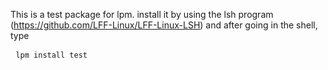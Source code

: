 This is a test package for lpm. install it by using the lsh program (https://github.com/LFF-Linux/LFF-Linux-LSH) and after going in the shell, type <pre> ```lpm install test ``` </pre>
